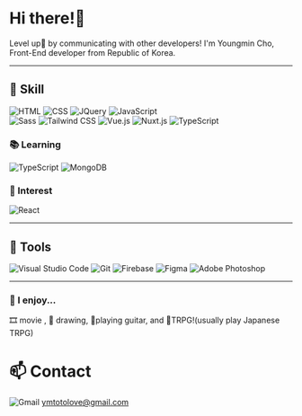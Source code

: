 # Hi there!👋

Level up🌟 by communicating with other developers!
I'm Youngmin Cho, Front-End developer from Republic of Korea.

***
## 💪 Skill
<img alt="HTML" src ="https://img.shields.io/badge/-HTML5-E34F26.svg?&style=for-the-badge&logo=HTML5&logoColor=white"/> <img alt="CSS" src ="https://img.shields.io/badge/-CSS3-1572B6.svg?&style=for-the-badge&logo=CSS3&logoColor=white"/> <img alt="JQuery" src ="https://img.shields.io/badge/-Jquery-0769AD.svg?&style=for-the-badge&logo=jquery&logoColor=white"/> <img alt="JavaScript" src ="https://img.shields.io/badge/-JavaScript-F7DF1E.svg?&style=for-the-badge&logo=JavaScript&logoColor=black"/>  
<img alt="Sass" src="https://img.shields.io/badge/-Sass-CC6699?style=for-the-badge&logo=sass&logoColor=white"/> <img alt="Tailwind CSS" src="https://img.shields.io/badge/-TailwindCSS-06B6D4?style=for-the-badge&logo=tailwindcss&logoColor=white"/>
<img alt="Vue.js" src="https://img.shields.io/badge/-Vue.js-4FC08D?style=for-the-badge&logo=vuedotjs&logoColor=white"/> <img alt="Nuxt.js" src="https://img.shields.io/badge/-Nuxt.js-00DC82?style=for-the-badge&logo=nuxtdotjs&logoColor=white"/>
<img alt="TypeScript" src="https://img.shields.io/badge/-TypeScript-3178C6?style=for-the-badge&logo=typescript&logoColor=white"/>

### 📚 Learning
<img alt="TypeScript" src="https://img.shields.io/badge/-TypeScript-3178C6?style=for-the-badge&logo=typescript&logoColor=white"/>
<img alt="MongoDB" src="https://img.shields.io/badge/-MongoDB-47A248?style=for-the-badge&logo=mongodb&logoColor=white"/>

### 💭 Interest
<img alt="React" src="https://img.shields.io/badge/-react-61DAFB?style=for-the-badge&logo=react&logoColor=black"/>

***
## 🔨 Tools
<img alt="Visual Studio Code" src="https://img.shields.io/badge/-VSCode-007ACC?style=for-the-badge&logo=visualstudiocode&logoColor=white"/> <img alt="Git" src="https://img.shields.io/badge/-Git-F05032?style=for-the-badge&logo=git&logoColor=white"/> <img alt="Firebase" src="https://img.shields.io/badge/-Firebase-FFCA28?style=for-the-badge&logo=firebase&logoColor=black"/> <img alt="Figma" src="https://img.shields.io/badge/-Figma-F24E1E?style=for-the-badge&logo=figma&logoColor=white"/> <img alt="Adobe Photoshop" src="https://img.shields.io/badge/-Photoshop-31A8FF?style=for-the-badge&logo=adobephotoshop&logoColor=white"/>

***
### 💖 I enjoy...
🎞 movie , 🎨 drawing, 🎸playing guitar, and 🎲TRPG!(usually play Japanese TRPG)

# 📫 Contact
<img alt="Gmail" src="https://img.shields.io/badge/-Mail-EA4335?style=for-the-badge&logo=gmail&logoColor=white"/> ymtotolove@gmail.com
